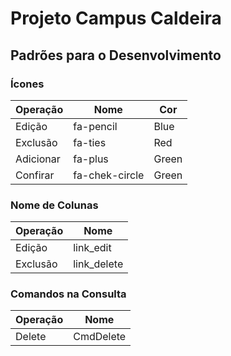 # Projeto Campus Caldeira

## Padrões para o Desenvolvimento

### Ícones
| Operação | Nome      | Cor
|----------|-----------|-----
| Edição   | fa-pencil | Blue
| Exclusão | fa-ties   | Red
| Adicionar | fa-plus  | Green
| Confirar | fa-chek-circle | Green

### Nome de Colunas
| Operação | Nome
|--------|-----
| Edição | link_edit
| Exclusão | link_delete

### Comandos na Consulta
| Operação | Nome
|------------|-----
| Delete  | CmdDelete
